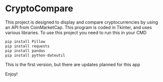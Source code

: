 # CryptoCompare
This project is designed to display and compare cryptocurrencies by using an API from CoinMarketCap. This program is coded in Tkinter, and uses various libraries. To use this project you need to run this in your CMD 

```python
pip install Pillow
pip install requests
pip install pandas
pip install python-dateutil

```

This is the first version, but there are updates planned for this app

Enjoy!
